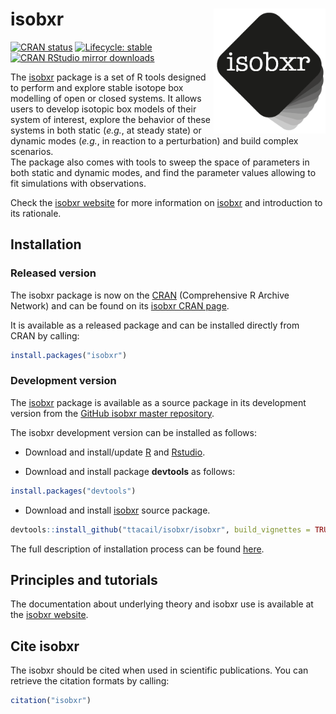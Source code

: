 
<!-- README.md is generated from README.Rmd. Please edit that file -->

# isobxr <img src="man/figures/README-logo.png" align="right" height="200px" />

<!-- badges: start -->

[![CRAN
status](https://www.r-pkg.org/badges/version/isobxr)](https://CRAN.R-project.org/package=isobxr)
[![Lifecycle:
stable](https://img.shields.io/badge/lifecycle-stable-brightgreen.svg)](https://lifecycle.r-lib.org/articles/stages.html#stable)
[![CRAN RStudio mirror
downloads](https://cranlogs.r-pkg.org/badges/grand-total/isobxr?color=blue)](https://r-pkg.org/pkg/isobxr)
<!-- badges: end -->

The [isobxr](https://ttacail.github.io/isobxr_web/) package is a set of
R tools designed to perform and explore stable isotope box modelling of
open or closed systems. It allows users to develop isotopic box models
of their system of interest, explore the behavior of these systems in
both static (*e.g.*, at steady state) or dynamic modes (*e.g.*, in
reaction to a perturbation) and build complex scenarios.  
The package also comes with tools to sweep the space of parameters in
both static and dynamic modes, and find the parameter values allowing to
fit simulations with observations.

Check the [isobxr website](https://ttacail.github.io/isobxr_web/) for
more information on [isobxr](https://ttacail.github.io/isobxr_web/) and
introduction to its rationale.

## Installation

<!-- START copy/pasted from isobxr_website install instructions -->

### Released version

The isobxr package is now on the [CRAN](https://cran.r-project.org/)
(Comprehensive R Archive Network) and can be found on its [isobxr CRAN
page](https://CRAN.R-project.org/package=isobxr).

It is available as a released package and can be installed directly from
CRAN by calling:

``` r
install.packages("isobxr")
```

### Development version

The [isobxr](https://ttacail.github.io/isobxr/) package is available as
a source package in its development version from the [GitHub isobxr
master repository](https://github.com/ttacail/isobxr).

The isobxr development version can be installed as follows:

- Download and install/update [R](https://cran.r-project.org/) and
  [Rstudio](https://posit.co/download/rstudio-desktop/).

- Download and install package **devtools** as follows:

``` r
install.packages("devtools")
```

- Download and install [isobxr](https://ttacail.github.io/isobxr/)
  source package.

``` r
devtools::install_github("ttacail/isobxr/isobxr", build_vignettes = TRUE) # FALSE if no pandoc/Rstudio 
```

<!-- END copy/pasted from isobxr_website install instructions -->

The full description of installation process can be found
[here](https://ttacail.github.io/isobxr_web/vgn_01_Installation.html).

## Principles and tutorials

<!-- START copy/pasted from isobxr_website index page -->

The documentation about underlying theory and isobxr use is available at
the [isobxr website](https://ttacail.github.io/isobxr_web/index.html).

<!-- END copy/pasted from isobxr_website index page -->

## Cite isobxr

The isobxr should be cited when used in scientific publications. You can
retrieve the citation formats by calling:

``` r
citation("isobxr")
```
